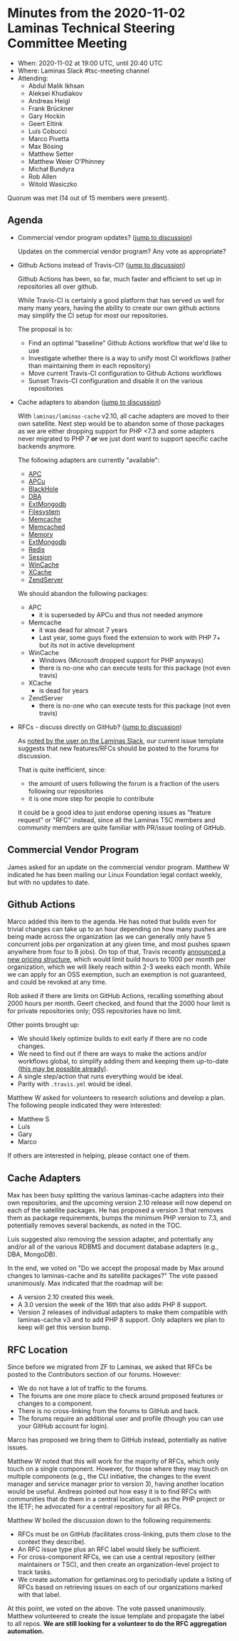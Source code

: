 # Minutes from the 2020-11-02 Laminas Technical Steering Committee Meeting

- When: 2020-11-02 at 19:00 UTC, until 20:40 UTC
- Where: Laminas Slack #tsc-meeting channel
- Attending:
  - Abdul Malik Ikhsan
  - Aleksei Khudiakov
  - Andreas Heigl
  - Frank Brückner
  - Gary Hockin
  - Geert Eltink
  - Luís Cobucci
  - Marco Pivetta
  - Max Bösing
  - Matthew Setter
  - Matthew Weier O'Phinney
  - Michał Bundyra
  - Rob Allen
  - Witold Wasiczko

Quorum was met (14 out of 15 members were present).

## Agenda

- Commercial vendor program updates? ([jump to discussion](#commercial-vendor-program))

  Updates on the commercial vendor program? Any vote as appropriate?

- Github Actions instead of Travis-CI? ([jump to discussion](#github-actions))

  Github Actions has been, so far, much faster and efficient to set up in repositories all over github.

  While Travis-CI is certainly a good platform that has served us well for many many years, having the ability to create our own github actions may simplify the CI setup for most our repositories.

  The proposal is to:

  - Find an optimal "baseline" Github Actions workflow that we'd like to use
  - Investigate whether there is a way to unify most CI workflows (rather than maintaining them in each repository)
  - Move current Travis-CI configuration to Github Actions workflows
  - Sunset Travis-CI configuration and disable it on the various repositories

- Cache adapters to abandon ([jump to discussion](#cache-adapters))

  With `laminas/laminas-cache` v2.10, all cache adapters are moved to their own satellite.
  Next step would be to abandon some of those packages as we are either dropping support for PHP <7.3 and some adapters never migrated to PHP 7 **or** we just dont want to support specific cache backends anymore.

  The following adapters are currently "available":

  - [APC](https://github.com/laminas/laminas-cache-storage-adapter-apc)
  - [APCu](https://github.com/laminas/laminas-cache-storage-adapter-apcu)
  - [BlackHole](https://github.com/laminas/laminas-cache-storage-adapter-blackhole)
  - [DBA](https://github.com/laminas/laminas-cache-storage-adapter-dba)
  - [ExtMongodb](https://github.com/laminas/laminas-cache-storage-adapter-ext-mongodb)
  - [Filesystem](https://github.com/laminas/laminas-cache-storage-adapter-filesystem)
  - [Memcache](https://github.com/laminas/laminas-cache-storage-adapter-memcache)
  - [Memcached](https://github.com/laminas/laminas-cache-storage-adapter-memcached)
  - [Memory](https://github.com/laminas/laminas-cache-storage-adapter-memory)
  - [ExtMongodb](https://github.com/laminas/laminas-cache-storage-adapter-mongodb)
  - [Redis](https://github.com/laminas/laminas-cache-storage-adapter-redis)
  - [Session](https://github.com/laminas/laminas-cache-storage-adapter-session)
  - [WinCache](https://github.com/laminas/laminas-cache-storage-adapter-wincache)
  - [XCache](https://github.com/laminas/laminas-cache-storage-adapter-xcache)
  - [ZendServer](https://github.com/laminas/laminas-cache-storage-adapter-zend-server)

  We should abandon the following packages:

  - APC
    - it is superseded by APCu and thus not needed anymore
  - Memcache
    - it was dead for almost 7 years
    - Last year, some guys fixed the extension to work with PHP 7+ but its not in active development
  - WinCache
    - Windows (Microsoft dropped support for PHP anyways)
    - there is no-one who can execute tests for this package (not even travis)
  - XCache
    - is dead for years
  - ZendServer
    - there is no-one who can execute tests for this package (not even travis)

- RFCs - discuss directly on GitHub? ([jump to discussion](#rfc-location))

  As [noted by the user on the Laminas Slack](https://laminas.slack.com/archives/C4QBQUEG5/p1602604527127400), our current issue template suggests that new features/RFCs should be posted to the forums for discussion.

  That is quite inefficient, since:

  - the amount of users following the forum is a fraction of the users following our repositories
  - it is one more step for people to contribute

  It could be a good idea to just endorse opening issues as "feature request" or "RFC" instead, since all the Laminas TSC members and community members are quite familiar with PR/issue tooling of GitHub.

## Commercial Vendor Program

James asked for an update on the commercial vendor program.
Matthew W indicated he has been mailing our Linux Foundation legal contact weekly, but with no updates to date.

## Github Actions

Marco added this item to the agenda.
He has noted that builds even for trivial changes can take up to an hour depending on how many pushes are being made across the organization (as we can generally only have 5 concurrent jobs per organization at any given time, and most pushes spawn anywhere from four to 8 jobs).
On top of that, Travis recently [announced a new pricing structure](https://blog.travis-ci.com/2020-11-02-travis-ci-new-billing), which would limit build hours to 1000 per month per organization, which we will likely reach within 2-3 weeks each month.
While we can apply for an OSS exemption, such an exemption is not guaranteed, and could be revoked at any time.

Rob asked if there are limits on GitHub Actions, recalling something about 2000 hours per month. Geert checked, and found that the 2000 hour limit is for private repositories only; OSS repositories have no limit.

Other points brought up:

- We should likely optimize builds to exit early if there are no code changes.
- We need to find out if there are ways to make the actions and/or workflows global, to simplify adding them and keeping them up-to-date ([this may be possible already](https://docs.github.com/en/free-pro-team@latest/actions/learn-github-actions/sharing-workflows-with-your-organization)).
- A single step/action that runs everything would be ideal.
- Parity with `.travis.yml` would be ideal.

Matthew W asked for volunteers to research solutions and develop a plan.
The following people indicated they were interested:

- Matthew S
- Luís
- Gary
- Marco

If others are interested in helping, please contact one of them.

## Cache Adapters

Max has been busy splitting the various laminas-cache adapters into their own repositories, and the upcoming version 2.10 release will now depend on each of the satellite packages.
He has proposed a version 3 that removes them as package requirements, bumps the minimum PHP version to 7.3, and potentially removes several backends, as noted in the TOC.

Luís suggested also removing the session adapter, and potentially any and/or all of the various RDBMS and document database adapters (e.g., DBA, MongoDB).

In the end, we voted on "Do we accept the proposal made by Max around changes to laminas-cache and its satellite packages?"
The vote passed unanimously.
Max indicated that the roadmap will be:

- A version 2.10 created this week.
- A 3.0 version the week of the 16th that also adds PHP 8 support.
- Version 2 releases of individual adapters to make them compatible with laminas-cache v3 and to add PHP 8 support.
  Only adapters we plan to keep will get this version bump.

## RFC Location

Since before we migrated from ZF to Laminas, we asked that RFCs be posted to the Contributors section of our forums.
However:

- We do not have a lot of traffic to the forums.
- The forums are one more place to check around proposed features or changes to a component.
- There is no cross-linking from the forums to GitHub and back.
- The forums require an additional user and profile (though you can use your GitHub account for login).

Marco has proposed we bring them to GitHub instead, potentially as native issues.

Matthew W noted that this will work for the majority of RFCs, which only touch on a single component.
However, for those where they may touch on multiple components (e.g., the CLI initiative, the changes to the event manager and service manager prior to version 3), having another location would be useful.
Andreas pointed out how easy it is to find RFCs with communities that do them in a central location, such as the PHP project or the IETF; he advocated for a central repository for all RFCs.

Matthew W boiled the discussion down to the following requirements:

- RFCs must be on GitHub (facilitates cross-linking, puts them close to the context they describe).
- An RFC issue type plus an RFC label would likely be sufficient.
- For cross-component RFCs, we can use a central repository (either maintainers or TSC), and then create an organization-level project to track tasks.
- We create automation for getlaminas.org to periodially update a listing of RFCs based on retrieving issues on each of our organizations marked with that label.

At this point, we voted on the above.
The vote passed unanimously.
Matthew volunteered to create the issue template and propagate the label to all repos.
**We are still looking for a volunteer to do the RFC aggregation automation.**
